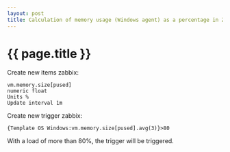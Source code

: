 ```yaml
---
layout: post
title: Calculation of memory usage (Windows agent) as a percentage in Zabbix
---
```


{{ page.title }}
================

<link href="css/blackboard.css" rel="stylesheet">

Сreate new items zabbix:

<pre><code>vm.memory.size[pused]
numeric float
Units %
Update interval 1m</code></pre>


Сreate new trigger zabbix:

<pre><code>{Template OS Windows:vm.memory.size[pused].avg(3)}>80
</code></pre>

With a load of more than 80%, the trigger will be triggered.

